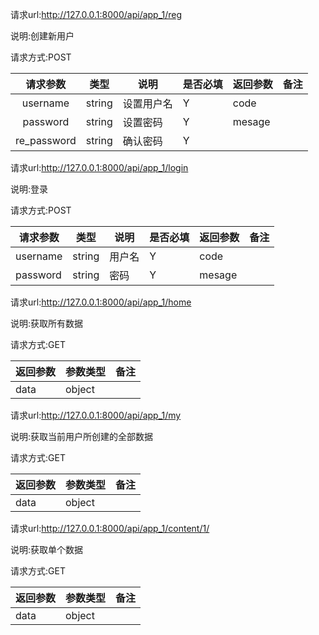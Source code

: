 请求url:http://127.0.0.1:8000/api/app_1/reg

说明:创建新用户

请求方式:POST

|  请求参数   | 类型   | 说明       | 是否必填 | 返回参数 | 备注 |
| :---------: | ------ | ---------- | -------- | -------- | ---- |
|  username   | string | 设置用户名 | Y        | code     |      |
|  password   | string | 设置密码   | Y        | mesage   |      |
| re_password | string | 确认密码   | Y        |          |      |  
  
    
    


请求url:http://127.0.0.1:8000/api/app_1/login

说明:登录

请求方式:POST

| 请求参数 | 类型   | 说明   | 是否必填 | 返回参数 | 备注 |
| -------- | ------ | ------ | -------- | -------- | ---- |
| username | string | 用户名 | Y        | code     |      |
| password | string | 密码   | Y        | mesage   |      |





请求url:http://127.0.0.1:8000/api/app_1/home

说明:获取所有数据

请求方式:GET

| 返回参数 | 参数类型 | 备注 |
| -------- | -------- | ---- |
| data     | object   |      |





请求url:http://127.0.0.1:8000/api/app_1/my

说明:获取当前用户所创建的全部数据

请求方式:GET

| 返回参数 | 参数类型 | 备注 |
| -------- | -------- | ---- |
| data     | object   |      |







请求url:http://127.0.0.1:8000/api/app_1/content/1/

说明:获取单个数据

请求方式:GET

| 返回参数 | 参数类型 | 备注 |
| -------- | -------- | ---- |
| data     | object   |      |
